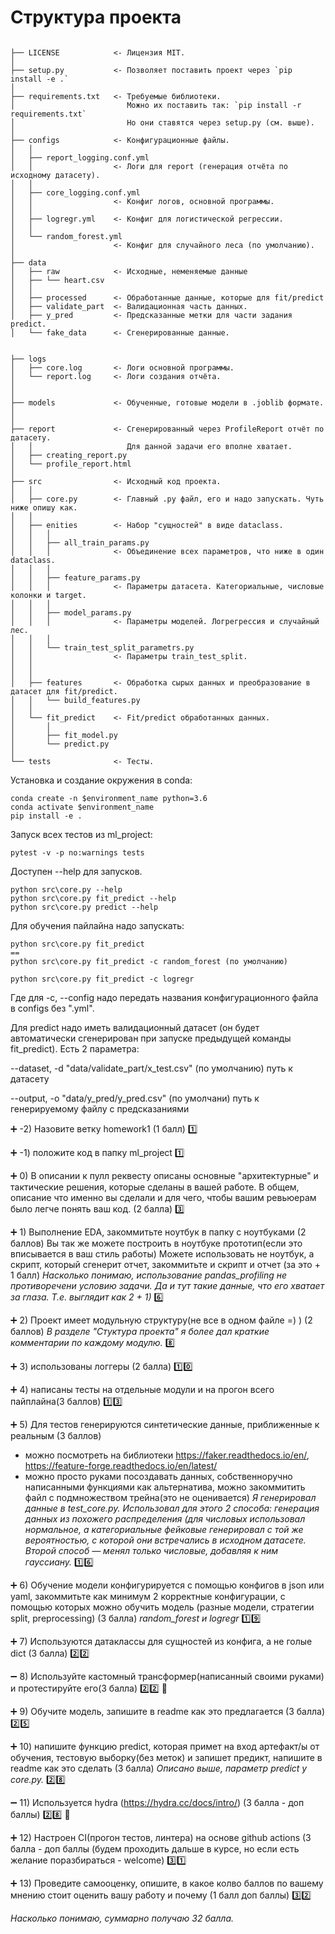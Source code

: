 # Структура проекта
```

├── LICENSE            <- Лицензия MIT.
│
├── setup.py           <- Позволяет поставить проект через `pip install -e .`
│
├── requirements.txt   <- Требуемые библиотеки.
│                         Можно их поставить так: `pip install -r requirements.txt`
│                         Но они ставятся через setup.py (см. выше).
│
├── configs            <- Конфигурационные файлы.
│   │
│   ├── report_logging.conf.yml
│   │                  <- Логи для report (генерация отчёта по исходному датасету).
│   │
│   ├── core_logging.conf.yml
│   │                  <- Конфиг логов, основной программы.
│   │
│   ├── logregr.yml    <- Конфиг для логистической регрессии.
│   │
│   └── random_forest.yml
│                      <- Конфиг для случайного леса (по умолчанию).
│
├── data
│   ├── raw            <- Исходные, неменяемые данные
│   ├── └── heart.csv
│   │
│   ├── processed      <- Обработанные данные, которые для fit/predict
│   ├── validate_part  <- Валидационная часть данных.
│   ├── y_pred         <- Предсказанные метки для части задания predict.
│   └── fake_data      <- Сгенерированные данные.


├── logs
│   ├── core.log       <- Логи основной программы.
│   └── report.log     <- Логи создания отчёта.
│
│
├── models             <- Обученные, готовые модели в .joblib формате.
│
│
├── report             <- Сгенерированный через ProfileReport отчёт по датасету. 
│   │                     Для данной задачи его вполне хватает.
│   ├── creating_report.py
│   └── profile_report.html
│
├── src                <- Исходный код проекта.
│   │
│   ├── core.py        <- Главный .py файл, его и надо запускать. Чуть ниже опишу как.
│   │
│   ├── enities        <- Набор "сущностей" в виде dataclass.
│   │   │
│   │   ├── all_train_params.py
│   │   │              <- Объединение всех параметров, что ниже в один dataclass.
│   │   │
│   │   ├── feature_params.py
│   │   │              <- Параметры датасета. Категориальные, числовые колонки и target.
│   │   │
│   │   ├── model_params.py
│   │   │              <- Параметры моделей. Логрегрессия и случайный лес.
│   │   │
│   │   └── train_test_split_parametrs.py
│   │                  <- Параметры train_test_split.
│   │
│   │
│   ├── features       <- Обработка сырых данных и преобразование в датасет для fit/predict.
│   │   └── build_features.py
│   │
│   └── fit_predict    <- Fit/predict обработанных данных.
│       │
│       ├── fit_model.py
│       └── predict.py
│  
└── tests              <- Тесты.

```

Установка и создание окружения в conda:
```
conda create -n $environment_name python=3.6
conda activate $environment_name
pip install -e .
```
Запуск всех тестов из ml_project:
```
pytest -v -p no:warnings tests
```
Доступен --help для запусков.
```
python src\core.py --help
python src\core.py fit_predict --help
python src\core.py predict --help
```
Для обучения пайлайна надо запускать:
```
python src\core.py fit_predict
==
python src\core.py fit_predict -c random_forest (по умолчанию)

python src\core.py fit_predict -c logregr
```
Где для -c, --config надо передать названия конфигурационного файла в configs без ".yml".

Для predict надо иметь валидационный датасет
(он будет автоматически сгенерирован при запуске предыдущей команды fit_predict).
Есть 2 параметра:

--dataset, -d
"data/validate_part/x_test.csv" (по умолчанию)
путь к датасету

--output, -o
"data/y_pred/y_pred.csv" (по умолчани)
путь к генерируемому файлу с предсказаниями 


:heavy_plus_sign: -2) Назовите ветку homework1 (1 балл)
:one:

:heavy_plus_sign: -1) положите код в папку ml_project
:one:

:heavy_plus_sign: 0) В описании к пулл реквесту описаны основные "архитектурные" и тактические решения, которые сделаны в вашей работе. В общем, описание что именно вы сделали и для чего, чтобы вашим ревьюерам было легче понять ваш код. (2 балла)
:three:

:heavy_plus_sign: 1) Выполнение EDA, закоммитьте ноутбук в папку с ноутбуками (2 баллов)
Вы так же можете построить в ноутбуке прототип(если это вписывается в ваш стиль работы)
Можете использовать не ноутбук, а скрипт, который сгенерит отчет, закоммитьте и скрипт и отчет (за это + 1 балл)
*Насколько понимаю, использование pandas_profiling не противоречени условию задачи. Да и тут такие данные, что его хватает за глаза. Т.е. выглядит как 2 + 1)*
:six:

:heavy_plus_sign: 2) Проект имеет модульную структуру(не все в одном файле =) ) (2 баллов)
*В разделе "Стуктура проекта" я более дал краткие комментарии по каждому модулю.*
:eight:

:heavy_plus_sign: 3) использованы логгеры (2 балла)
:one::zero:

:heavy_plus_sign: 4) написаны тесты на отдельные модули и на прогон всего пайплайна(3 баллов)
:one::three:

:heavy_plus_sign: 5) Для тестов генерируются синтетические данные, приближенные к реальным (3 баллов)
- можно посмотреть на библиотеки https://faker.readthedocs.io/en/, https://feature-forge.readthedocs.io/en/latest/
- можно просто руками посоздавать данных, собственноручно написанными функциями
как альтернатива, можно закоммитить файл с подмножеством трейна(это не оценивается) 
*Я генерировал данные в test_core.py. Использовал для этого 2 способа: генерация данных из похожего распределения (для числовых использовал нормальное, а категориальные фейковые генерировал с той же вероятностью, с которой они встречались в исходном датасете. Второй способ &mdash; менял только числовые, добавляя к ним гауссиану.*
:one::six:

:heavy_plus_sign: 6) Обучение модели конфигурируется с помощью конфигов в json или yaml, закоммитьте как минимум 2 корректные конфигурации, с помощью которых можно обучить модель (разные модели, стратегии split, preprocessing) (3 балла)
*random_forest и logregr*
:one::nine:

:heavy_plus_sign: 7) Используются датаклассы для сущностей из конфига, а не голые dict (3 балла) 
:two::two:

:heavy_minus_sign: 8) Используйте кастомный трансформер(написанный своими руками) и протестируйте его(3 балла)
:two::two: :penguin:

:heavy_plus_sign: 9) Обучите модель, запишите в readme как это предлагается (3 балла)
:two::five:

:heavy_plus_sign: 10) напишите функцию predict, которая примет на вход артефакт/ы от обучения, тестовую выборку(без меток) и запишет предикт, напишите в readme как это сделать (3 балла)
*Описано выше, параметр predict у core.py.*
:two::eight:

:heavy_minus_sign: 11) Используется hydra  (https://hydra.cc/docs/intro/) (3 балла - доп баллы)
:two::eight: :penguin:

:heavy_plus_sign: 12) Настроен CI(прогон тестов, линтера) на основе github actions  (3 балла - доп баллы (будем проходить дальше в курсе, но если есть желание поразбираться - welcome)
:three::one:

:heavy_plus_sign: 13) Проведите самооценку, опишите, в какое колво баллов по вашему мнению стоит оценить вашу работу и почему (1 балл доп баллы)
:three::two:

*Насколько понимаю, суммарно получаю 32 балла.*



